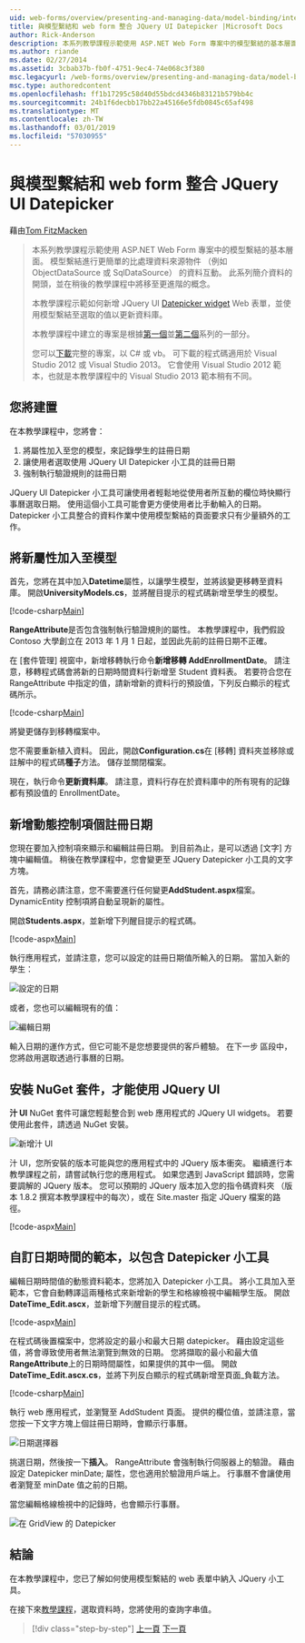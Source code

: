```yaml
---
uid: web-forms/overview/presenting-and-managing-data/model-binding/integrating-jquery-ui
title: 與模型繫結和 web form 整合 JQuery UI Datepicker |Microsoft Docs
author: Rick-Anderson
description: 本系列教學課程示範使用 ASP.NET Web Form 專案中的模型繫結的基本層面。 模型繫結進行資料互動更多簡單-...
ms.author: riande
ms.date: 02/27/2014
ms.assetid: 3cbab37b-fb0f-4751-9ec4-74e068c3f380
msc.legacyurl: /web-forms/overview/presenting-and-managing-data/model-binding/integrating-jquery-ui
msc.type: authoredcontent
ms.openlocfilehash: ff1b17295c58d40d55bdcd4346b83121b579bb4c
ms.sourcegitcommit: 24b1f6decbb17bb22a45166e5fdb0845c65af498
ms.translationtype: MT
ms.contentlocale: zh-TW
ms.lasthandoff: 03/01/2019
ms.locfileid: "57030955"
---
```

<a name="integrating-jquery-ui-datepicker-with-model-binding-and-web-forms"></a>與模型繫結和 web form 整合 JQuery UI Datepicker
====================
藉由[Tom FitzMacken](https://github.com/tfitzmac)

> 本系列教學課程示範使用 ASP.NET Web Form 專案中的模型繫結的基本層面。 模型繫結進行更簡單的比處理資料來源物件 （例如 ObjectDataSource 或 SqlDataSource） 的資料互動。 此系列簡介資料的開頭，並在稍後的教學課程中將移至更進階的概念。
> 
> 本教學課程示範如何新增 JQuery UI [Datepicker widget](http://jqueryui.com/datepicker/) Web 表單，並使用模型繫結至選取的值以更新資料庫。
> 
> 本教學課程中建立的專案是根據[第一個](retrieving-data.md)並[第二個](updating-deleting-and-creating-data.md)系列的一部分。
> 
> 您可以[下載](https://go.microsoft.com/fwlink/?LinkId=286116)完整的專案，以 C# 或 vb。 可下載的程式碼適用於 Visual Studio 2012 或 Visual Studio 2013。 它會使用 Visual Studio 2012 範本，也就是本教學課程中的 Visual Studio 2013 範本稍有不同。


## <a name="what-youll-build"></a>您將建置

在本教學課程中，您將會：

1. 將屬性加入至您的模型，來記錄學生的註冊日期
2. 讓使用者選取使用 JQuery UI Datepicker 小工具的註冊日期
3. 強制執行驗證規則的註冊日期

JQuery UI Datepicker 小工具可讓使用者輕鬆地從使用者所互動的欄位時快顯行事曆選取日期。 使用這個小工具可能會更方便使用者比手動輸入的日期。 Datepicker 小工具整合的資料作業中使用模型繫結的頁面要求只有少量額外的工作。

## <a name="add-a-new-property-to-the-model"></a>將新屬性加入至模型

首先，您將在其中加入**Datetime**屬性，以讓學生模型，並將該變更移轉至資料庫。 開啟**UniversityModels.cs**，並將醒目提示的程式碼新增至學生的模型。

[!code-csharp[Main](integrating-jquery-ui/samples/sample1.cs?highlight=16-18)]

**RangeAttribute**是否包含強制執行驗證規則的屬性。 本教學課程中，我們假設 Contoso 大學創立在 2013 年 1 月 1 日起，並因此先前的註冊日期不正確。

在 [套件管理] 視窗中，新增移轉執行命令**新增移轉 AddEnrollmentDate**。 請注意，移轉程式碼會將新的日期時間資料行新增至 Student 資料表。 若要符合您在 RangeAttribute 中指定的值，請新增新的資料行的預設值，下列反白顯示的程式碼所示。

[!code-csharp[Main](integrating-jquery-ui/samples/sample2.cs?highlight=11)]

將變更儲存到移轉檔案中。

您不需要重新植入資料。 因此，開啟**Configuration.cs**在 [移轉] 資料夾並移除或註解中的程式碼**種子**方法。 儲存並關閉檔案。

現在，執行命令**更新資料庫**。 請注意，資料行存在於資料庫中的所有現有的記錄都有預設值的 EnrollmentDate。

## <a name="add-dynamic-controls-for-enrollment-date"></a>新增動態控制項個註冊日期

您現在要加入控制項來顯示和編輯註冊日期。 到目前為止，是可以透過 [文字] 方塊中編輯值。 稍後在教學課程中，您會變更至 JQuery Datepicker 小工具的文字方塊。

首先，請務必請注意，您不需要進行任何變更**AddStudent.aspx**檔案。 DynamicEntity 控制項將自動呈現新的屬性。

開啟**Students.aspx**，並新增下列醒目提示的程式碼。

[!code-aspx[Main](integrating-jquery-ui/samples/sample3.aspx?highlight=13)]

執行應用程式，並請注意，您可以設定的註冊日期值所輸入的日期。 當加入新的學生：

![設定的日期](integrating-jquery-ui/_static/image1.png)

或者，您也可以編輯現有的值：

![編輯日期](integrating-jquery-ui/_static/image2.png)

輸入日期的運作方式，但它可能不是您想要提供的客戶體驗。 在下一步 區段中，您將啟用選取透過行事曆的日期。

## <a name="install-nuget-package-to-work-with-jquery-ui"></a>安裝 NuGet 套件，才能使用 JQuery UI

**汁 UI** NuGet 套件可讓您輕鬆整合到 web 應用程式的 JQuery UI widgets。 若要使用此套件，請透過 NuGet 安裝。

![新增汁 UI](integrating-jquery-ui/_static/image3.png)

汁 UI，您所安裝的版本可能與您的應用程式中的 JQuery 版本衝突。 繼續進行本教學課程之前，請嘗試執行您的應用程式。 如果您遇到 JavaScript 錯誤時，您需要調解的 JQuery 版本。 您可以預期的 JQuery 版本加入您的指令碼資料夾 （版本 1.8.2 撰寫本教學課程中的每次），或在 Site.master 指定 JQuery 檔案的路徑。

[!code-aspx[Main](integrating-jquery-ui/samples/sample4.aspx)]

## <a name="customize-datetime-template-to-include-datepicker-widget"></a>自訂日期時間的範本，以包含 Datepicker 小工具

編輯日期時間值的動態資料範本，您將加入 Datepicker 小工具。 將小工具加入至範本，它會自動轉譯這兩種格式來新增新的學生和格線檢視中編輯學生版。 開啟**DateTime\_Edit.ascx**，並新增下列醒目提示的程式碼。

[!code-aspx[Main](integrating-jquery-ui/samples/sample5.aspx?highlight=3)]

在程式碼後置檔案中，您將設定的最小和最大日期 datepicker。 藉由設定這些值，將會導致使用者無法瀏覽到無效的日期。 您將擷取的最小和最大值**RangeAttribute**上的日期時間屬性，如果提供的其中一個。 開啟**DateTime\_Edit.ascx.cs**，並將下列反白顯示的程式碼新增至頁面\_負載方法。

[!code-csharp[Main](integrating-jquery-ui/samples/sample6.cs?highlight=9-14)]

執行 web 應用程式，並瀏覽至 AddStudent 頁面。 提供的欄位值，並請注意，當您按一下文字方塊上個註冊日期時，會顯示行事曆。

![日期選擇器](integrating-jquery-ui/_static/image4.png)

挑選日期，然後按一下**插入**。 RangeAttribute 會強制執行伺服器上的驗證。 藉由設定 Datepicker minDate; 屬性，您也適用於驗證用戶端上。 行事曆不會讓使用者瀏覽至 minDate 值之前的日期。

當您編輯格線檢視中的記錄時，也會顯示行事曆。

![在 GridView 的 Datepicker](integrating-jquery-ui/_static/image5.png)

## <a name="conclusion"></a>結論

在本教學課程中，您已了解如何使用模型繫結的 web 表單中納入 JQuery 小工具。

在接下來[教學課程](using-query-string-values-to-retrieve-data.md)，選取資料時，您將使用的查詢字串值。

> [!div class="step-by-step"]
> [上一頁](sorting-paging-and-filtering-data.md)
> [下一頁](using-query-string-values-to-retrieve-data.md)

